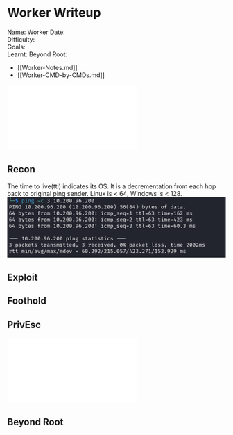 # Worker Writeup

Name: Worker
Date:  
Difficulty:  
Goals:  
Learnt:
Beyond Root:

- [[Worker-Notes.md]]
- [[Worker-CMD-by-CMDs.md]]


![](Worker-map.excalidraw.md)

## Recon

The time to live(ttl) indicates its OS. It is a decrementation from each hop back to original ping sender. Linux is < 64, Windows is < 128.
![ping](TryHackMe/Wreath/Screenshots/ping.png)
	
## Exploit

## Foothold

## PrivEsc

![](Worker-map.excalidraw.md)

## Beyond Root


